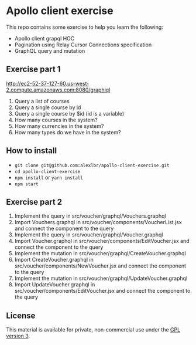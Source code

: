 Apollo client exercise
=========================

This repo contains some exercise to help you learn the following:

- Apollo client grapql HOC
- Pagination using Relay Cursor Connections specification
- GraphQL query and mutation

## Exercise part 1

http://ec2-52-37-127-60.us-west-2.compute.amazonaws.com:8080/graphiql

1. Query a list of courses
2. Query a single course by id
3. Query a single course by $id  (id is a variable)
4. How many courses in the system?
5. How many currencies in the system?
6. How many types do we have in the system?


## How to install

- `git clone git@github.com:alexlbr/apollo-client-exercise.git`
- `cd apollo-client-exercise`
- `npm install` or `yarn install`
- `npm start`

## Exercise part 2

1. Implement the query in src/voucher/graphql/Vouchers.graphql
2. Import Vouchers.graphql in src/voucher/components/VoucherList.jsx and connect the component to the query
3. Implement the query in src/voucher/graphql/Voucher.graphql
4. Import Voucher.graphql in src/voucher/components/EditVoucher.jsx and connect the component to the query
5. Implement the mutation in src/voucher/graphql/CreateVoucher.graphql
6. Import CreateVoucher.graphql in src/voucher/components/NewVoucher.jsx and connect the component to the query
7. Implement the mutation in src/voucher/graphql/UpdateVoucher.graphql
8. Import UpdateVoucher.graphql in src/voucher/components/EditVoucher.jsx and connect the component to the query

## License

This material is available for private, non-commercial use under the [GPL version 3](http://www.gnu.org/licenses/gpl-3.0-standalone.html).
